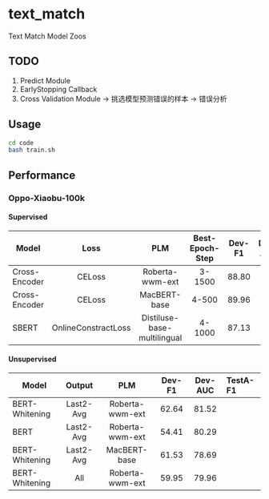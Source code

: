 # text_match
Text Match Model Zoos

## TODO

1. Predict Module
2. EarlyStopping Callback
3. Cross Validation Module -> 挑选模型预测错误的样本 -> 错误分析

## Usage

```bash
cd code
bash train.sh
```

## Performance

### Oppo-Xiaobu-100k

#### Supervised

Model              | Loss                | PLM                         | Best-Epoch-Step | Dev-F1 | Dev-AUC | TestA-F1
------------------ | :-----------------: | :-------------------------: | :-------------: | :----: | :-----: | :-------
Cross-Encoder      | CELoss              | Roberta-wwm-ext             | 3-1500          | 88.80  |         |
Cross-Encoder      | CELoss              | MacBERT-base                | 4-500           | 89.96  |         |
SBERT              | OnlineConstractLoss | Distiluse-base-multilingual | 4-1000          | 87.13  |         |

#### Unsupervised

Model              | Output              | PLM                         | Dev-F1 | Dev-AUC | TestA-F1
------------------ | :-----------------: | :-------------------------: | :----: | :-----: | :-------
BERT-Whitening     | Last2-Avg           | Roberta-wwm-ext             | 62.64  | 81.52   |
BERT               | Last2-Avg           | Roberta-wwm-ext             | 54.41  | 80.29   |
BERT-Whitening     | Last2-Avg           | MacBERT-base                | 61.53  | 78.69   |
BERT-Whitening     | All                 | Roberta-wwm-ext             | 59.95  | 79.96   |
